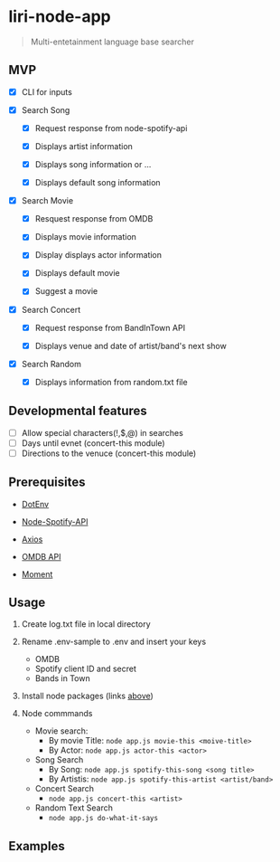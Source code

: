 # liri-node-app
  > Multi-entetainment language base searcher


## MVP

- [x] CLI for inputs

- [x] Search Song

     - [x] Request response from node-spotify-api

     - [x] Displays artist information
     
     - [x] Displays song information or ...

     - [x] Displays default song information 
      
- [x] Search Movie

     - [x] Resquest response from OMDB 
     
     - [X] Displays movie information
     
     - [X] Display displays actor information

     - [x] Displays default movie

     - [x] Suggest a movie

- [x] Search Concert

     - [x] Request response from BandInTown API
     
     - [x] Displays venue and date of artist/band's next show

- [x] Search Random

     - [x] Displays information from random.txt file

## Developmental features
- [ ] Allow special characters(!,$,@) in searches
- [ ] Days until evnet (concert-this module)
- [ ] Directions to the venuce (concert-this module)

## Prerequisites

   
   - [DotEnv](https://www.npmjs.com/package/dotenv)

   
   - [Node-Spotify-API](https://www.npmjs.com/package/node-spotify-api)

   
   - [Axios](https://www.npmjs.com/package/axios)

  
  - [OMDB API](http://www.omdbapi.com/)
  
  - [Moment](https://www.npmjs.com/package/moment)
  
 
  

## Usage

  1. Create log.txt file in local directory

  2. Rename .env-sample to .env and insert your keys
    
     - OMDB 
     - Spotify client ID and secret
     - Bands in Town

  4. Install node packages (links [above](Prerequisites))
  
  5. Node commmands
     - Movie search:
          - By movie Title: ```node app.js movie-this <moive-title>```
          - By Actor: ```node app.js actor-this <actor>```
     - Song Search
          - By Song: ```node app.js spotify-this-song <song title>```
          - By Artistis: ```node app.js spotify-this-artist <artist/band>```
     - Concert Search
          - ```node app.js concert-this <artist>```
     - Random Text Search
          - ```node app.js do-what-it-says```

  

## Examples
